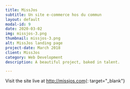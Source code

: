 ```yaml
---
title: MissJos
subtitle: Un site e-commerce hos du commun
layout: default
modal-id: 9
date: 2020-03-02
img: missjos-3.png
thumbnail: missjos-3.png
alt: MissJos landing page
project-date: March 2018
client: MissJos
category: Web Development
description: A beautiful project, baked in talent.

---
```


Visit the site live at <http://missjos.com>{: target="_blank"}